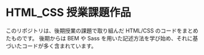 # HTML_CSS 授業課題作品

このリポジトリは、後期授業の課題で取り組んだ HTML/CSS のコードをまとめたものです。
後期からは BEM や Sass を用いた記述方法を学び始め、それに基づいたコードが多く含まれています。




